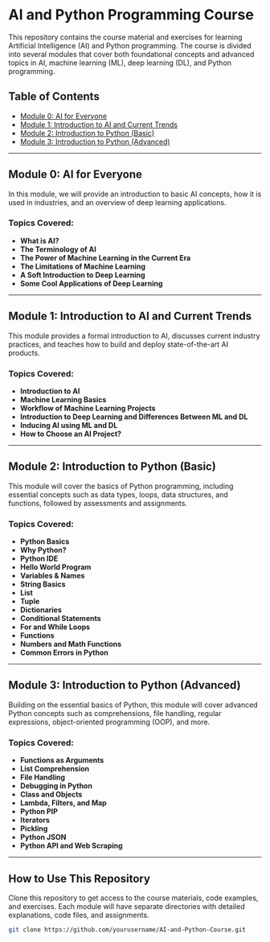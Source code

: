# AI and Python Programming Course

This repository contains the course material and exercises for learning Artificial Intelligence (AI) and Python programming. The course is divided into several modules that cover both foundational concepts and advanced topics in AI, machine learning (ML), deep learning (DL), and Python programming.

## Table of Contents

- [Module 0: AI for Everyone](#module-0-ai-for-everyone)
- [Module 1: Introduction to AI and Current Trends](#module-1-introduction-to-ai-and-current-trends)
- [Module 2: Introduction to Python (Basic)](#module-2-introduction-to-python-basic)
- [Module 3: Introduction to Python (Advanced)](#module-3-introduction-to-python-advanced)

---

## Module 0: AI for Everyone

In this module, we will provide an introduction to basic AI concepts, how it is used in industries, and an overview of deep learning applications.

### Topics Covered:
- **What is AI?**
- **The Terminology of AI**
- **The Power of Machine Learning in the Current Era**
- **The Limitations of Machine Learning**
- **A Soft Introduction to Deep Learning**
- **Some Cool Applications of Deep Learning**

---

## Module 1: Introduction to AI and Current Trends

This module provides a formal introduction to AI, discusses current industry practices, and teaches how to build and deploy state-of-the-art AI products.

### Topics Covered:
- **Introduction to AI**
- **Machine Learning Basics**
- **Workflow of Machine Learning Projects**
- **Introduction to Deep Learning and Differences Between ML and DL**
- **Inducing AI using ML and DL**
- **How to Choose an AI Project?**

---

## Module 2: Introduction to Python (Basic)

This module will cover the basics of Python programming, including essential concepts such as data types, loops, data structures, and functions, followed by assessments and assignments.

### Topics Covered:
- **Python Basics**
- **Why Python?**
- **Python IDE**
- **Hello World Program**
- **Variables & Names**
- **String Basics**
- **List**
- **Tuple**
- **Dictionaries**
- **Conditional Statements**
- **For and While Loops**
- **Functions**
- **Numbers and Math Functions**
- **Common Errors in Python**

---

## Module 3: Introduction to Python (Advanced)

Building on the essential basics of Python, this module will cover advanced Python concepts such as comprehensions, file handling, regular expressions, object-oriented programming (OOP), and more.

### Topics Covered:
- **Functions as Arguments**
- **List Comprehension**
- **File Handling**
- **Debugging in Python**
- **Class and Objects**
- **Lambda, Filters, and Map**
- **Python PIP**
- **Iterators**
- **Pickling**
- **Python JSON**
- **Python API and Web Scraping**

---

## How to Use This Repository

Clone this repository to get access to the course materials, code examples, and exercises. Each module will have separate directories with detailed explanations, code files, and assignments.

```bash
git clone https://github.com/yourusername/AI-and-Python-Course.git
